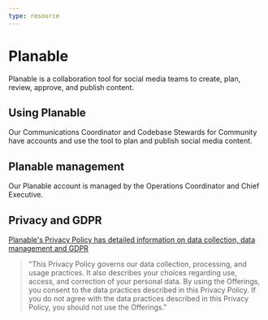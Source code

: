 ```yaml
---
type: resource
---
```


# Planable

Planable is a collaboration tool for social media teams to create, plan, review, approve, and publish content.

## Using Planable

Our Communications Coordinator and Codebase Stewards for Community have accounts and use the tool to plan and publish social media content.

## Planable management

Our Planable account is managed by the Operations Coordinator and Chief Executive.

## Privacy and GDPR

[Planable's Privacy Policy has detailed information on data collection, data management and GDPR](https://planable.io/privacy/#data-we-collect)

> "This Privacy Policy governs our data collection, processing, and usage practices. It also describes your choices regarding use, access, and correction of your personal data. By using the Offerings, you consent to the data practices described in this Privacy Policy. If you do not agree with the data practices described in this Privacy Policy, you should not use the Offerings."
